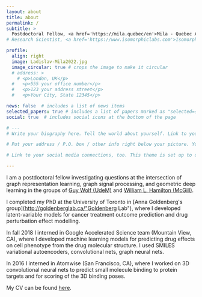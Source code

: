 ```yaml
---
layout: about
title: about
permalink: /
subtitle: > 
  Postdoctoral Fellow, <a href='https://mila.quebec/en'>Mila - Quebec AI Institute</a> + Université de Montréal
# Research Scientist, <a href='https://www.isomorphiclabs.com'>Isomorphic Labs</a>  •  Previously: <a href='https://mila.quebec/en'>Mila+UdeM</a> / <a href='https://web.cs.toronto.edu'>UofT</a>

profile:
  align: right
  image: Ladislav-Mila2022.jpg
  image_circular: true # crops the image to make it circular
  # address: >
    # <p>London, UK</p>
  #   <p>555 your office number</p>
  #   <p>123 your address street</p>
  #   <p>Your City, State 12345</p>

news: false  # includes a list of news items
selected_papers: true # includes a list of papers marked as "selected={true}"
social: true  # includes social icons at the bottom of the page

# ---
# Write your biography here. Tell the world about yourself. Link to your favorite [subreddit](http://reddit.com). You can put a picture in, too. The code is already in, just name your picture `prof_pic.jpg` and put it in the `img/` folder.

# Put your address / P.O. box / other info right below your picture. You can also disable any these elements by editing `profile` property of the YAML header of your `_pages/about.md`. Edit `_bibliography/papers.bib` and Jekyll will render your [publications page](/al-folio/publications/) automatically.

# Link to your social media connections, too. This theme is set up to use [Font Awesome icons](http://fortawesome.github.io/Font-Awesome/) and [Academicons](https://jpswalsh.github.io/academicons/), like the ones below. Add your Facebook, Twitter, LinkedIn, Google Scholar, or just disable all of them.

---
```


I am a postdoctoral fellow investigating questions at the intersection of graph representation learning, graph signal processing, and geometric deep learning in the groups of [Guy Wolf (UdeM)](http://guywolf.org/) and [William L. Hamilton (McGill)](https://www.cs.mcgill.ca/~wlh/).

I completed my PhD at the University of Toronto in [Anna Goldenberg's group](http://goldenberglab.ca/"Goldenberg Lab"), where I developed latent-variable models for cancer treatment outcome prediction and drug perturbation effect modelling.

In fall 2018 I interned in Google Accelerated Science team (Mountain View, CA), where I developed machine learning models for predicting drug effects on cell phenotype from the drug molecular structure. I used SMILES variational autoencoders, convolutional nets, graph neural nets.

In 2016 I interned in Atomwise (San Francisco, CA), where I worked on 3D convolutional neural nets to predict small molecule binding to protein targets and for scoring of the 3D binding poses.

My CV can be found [here](https://drive.google.com/file/d/1oe5APFS3DnKgUAKZl4qXcvIcPMhlzwMe/view?usp=sharing).
